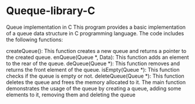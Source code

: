 # Queque-library-C

Queue implementation in C
This program provides a basic implementation of a queue data structure in C programming language. The code includes the following functions:

createQueue(): This function creates a new queue and returns a pointer to the created queue.
enQueue(Queue *, Data): This function adds an element to the rear of the queue.
deQueue(Queue *): This function removes and returns the front element of the queue.
isEmpty(Queue *): This function checks if the queue is empty or not.
deleteQueue(Queue *): This function deletes the queue and frees the memory allocated to it.
The main function demonstrates the usage of the queue by creating a queue, adding some elements to it, removing them and deleting the queue
